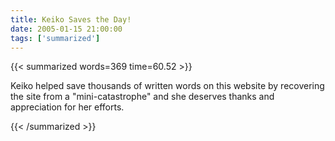 ```yaml
---
title: Keiko Saves the Day!
date: 2005-01-15 21:00:00
tags: ['summarized']
---
```


{{< summarized words=369 time=60.52 >}}

Keiko helped save thousands of written words on this website by recovering the site from a "mini-catastrophe" and she deserves thanks and appreciation for her efforts.

{{< /summarized >}}